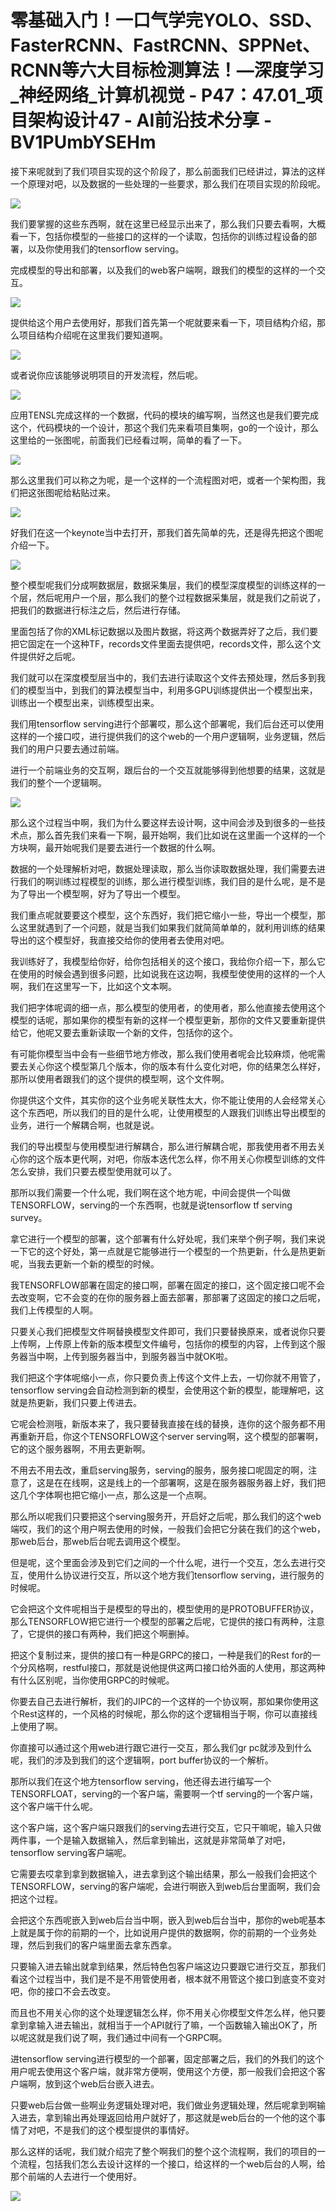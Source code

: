 # 零基础入门！一口气学完YOLO、SSD、FasterRCNN、FastRCNN、SPPNet、RCNN等六大目标检测算法！—深度学习_神经网络_计算机视觉 - P47：47.01_项目架构设计47 - AI前沿技术分享 - BV1PUmbYSEHm

接下来呢就到了我们项目实现的这个阶段了，那么前面我们已经讲过，算法的这样一个原理对吧，以及数据的一些处理的一些要求，那么我们在项目实现的阶段呢。



![](img/6e1e62b690b13c2395c2260e786f385f_1.png)

我们要掌握的这些东西啊，就在这里已经显示出来了，那么我们只要去看啊，大概看一下，包括你模型的一些接口的这样的一个读取，包括你的训练过程设备的部署，以及你使用我们的tensorflow serving。

完成模型的导出和部署，以及我们的web客户端啊，跟我们的模型的这样的一个交互。

![](img/6e1e62b690b13c2395c2260e786f385f_3.png)

提供给这个用户去使用好，那我们首先第一个呢就要来看一下，项目结构介绍，那么项目结构介绍呢在这里我们要知道啊。



![](img/6e1e62b690b13c2395c2260e786f385f_5.png)

或者说你应该能够说明项目的开发流程，然后呢。

![](img/6e1e62b690b13c2395c2260e786f385f_7.png)

应用TENSL完成这样的一个数据，代码的模块的编写啊，当然这也是我们要完成这个，代码模块的一个设计，那这个我们先来看项目集啊，go的一个设计，那么这里给的一张图呢，前面我们已经看过啊，简单的看了一下。



![](img/6e1e62b690b13c2395c2260e786f385f_9.png)

那么这里我们可以称之为呢，是一个这样的一个流程图对吧，或者一个架构图，我们把这张图呢给粘贴过来。

![](img/6e1e62b690b13c2395c2260e786f385f_11.png)

好我们在这一个keynote当中去打开，那我们首先简单的先，还是得先把这个图呢介绍一下。

![](img/6e1e62b690b13c2395c2260e786f385f_13.png)

整个模型呢我们分成啊数据层，数据采集层，我们的模型深度模型的训练这样的一个层，然后呢用户一个层，那么我们的整个过程数据采集层，就是我们之前说了，把我们的数据进行标注之后，然后进行存储。

里面包括了你的XML标记数据以及图片数据，将这两个数据弄好了之后，我们要把它固定在一个这种TF，records文件里面去提供吧，records文件，那么这个文件提供好之后呢。

我们就可以在深度模型层当中的，我们去进行读取这个文件去预处理，然后多到我们的模型当中，到我们的算法模型当中，利用多GPU训练提供出一个模型出来，训练出一个模型出来，训练模型出来。

我们用tensorflow serving进行个部署哎，那么这个部署呢，我们后台还可以使用这样的一个接口哎，进行提供我们的这个web的一个用户逻辑啊，业务逻辑，然后我们的用户只要去通过前端。

进行一个前端业务的交互啊，跟后台的一个交互就能够得到他想要的结果，这就是我们的整个一个逻辑啊。

![](img/6e1e62b690b13c2395c2260e786f385f_15.png)

那么这个过程当中啊，我们为什么要这样去设计啊，这中间会涉及到很多的一些技术点，那么首先我们来看一下啊，最开始啊，我们比如说在这里画一个这样的一个方块啊，最开始呢我们是要去进行一个数据的什么啊。

数据的一个处理解析对吧，数据处理读取，那么当你读取数据处理，我们需要去进行我们的啊训练过程模型的训练，那么进行模型训练，我们目的是什么呢，是不是为了导出一个模型啊，好为了导出一个模型。

我们重点呢就要要这个模型，这个东西好，我们把它缩小一些，导出一个模型，那么这里就遇到了一个问题，就是当我们如果我们就简简单单的，就利用训练的结果导出的这个模型好，我直接交给你的使用者去使用对吧。

我训练好了，我模型给你好，给你包括相关的这个接口，我给你介绍一下，那么它在使用的时候会遇到很多问题，比如说我在这边啊，我模型使使用的这样的一个人啊，我们在这里写一下，比如这个文本啊。

我们把字体呢调的细一点，那么模型的使用者，的使用者，那么他直接去使用这个模型的话呢，那如果你的模型有新的这样一个模型更新，那你的文件又要重新提供给它，他呢又要去重新读取一个新的文件，包括你的这个。

有可能你模型当中会有一些细节地方修改，那么我们使用者呢会比较麻烦，他呢需要去关心你这个模型第几个版本，你的版本有什么变化对吧，你的结果怎么样好，那所以使用者跟我们的这个提供的模型啊，这个文件啊。

你提供这个文件，其实你的这个业务呢关联性太大，你不能让使用的人会经常关心这个东西吧，所以我们的目的是什么呢，让使用模型的人跟我们训练出导出模型的业务，进行一个解耦合啊，也就是说。

我们的导出模型与使用模型进行解耦合，那么进行解耦合呢，那我使用者不用去关心你的这个版本更代啊，对吧，你版本迭代怎么样，你不用关心你模型训练的文件怎么安排，我们只要去模型使用就可以了。

那所以我们需要一个什么呢，我们啊在这个地方呢，中间会提供一个叫做TENSORFLOW，serving的一个东西啊，也就是说tensorflow tf serving survey。

拿它进行一个模型的部署，这个部署有什么好处呢，我们来举个例子啊，我们来说一下它的这个好处，第一点就是它能够进行一个模型的一个热更新，什么是热更新呢，当我去更新一个新的模型的时候。

我TENSORFLOW部署在固定的接口啊，部署在固定的接口，这个固定接口呢不会去改变啊，它不会变的在你的服务器上面去部署，那部署了这固定的接口之后呢，我们上传模型的人啊。

只要关心我们把模型文件啊替换模型文件即可，我们只要替换原来，或者说你只要上传啊，上传原上传新的版本模型文件编号，包括你的模型的内容，上传到这个服务器当中啊，上传到服务器当中，到服务器当中就OK啦。

我们把这个字体呢缩小一点，你只要负责上传这个文件上去，一切你就不用管了，tensorflow serving会自动检测到新的模型，会使用这个新的模型，能理解吧，这就是热更新，我们只要上传进去。

它呢会检测哦，新版本来了，我只要替我直接在线的替换，连你的这个服务都不用再重新开启，你这个TENSORFLOW这个server serving啊，这个模型的部署啊，它的这个服务器啊，不用去更新啊。

不用去不用去改，重启serving服务，serving的服务，服务接口呢固定的啊，注意了，这是在在线啊，这是线上的一个部署啊，这是在服务器服务器上好，我们把这几个字体啊也把它缩小一点，那么这是一个点啊。

那么所以呢我们只要把这个serving服务开，开启好之后呢，那么我们的这个web端哎，我们的这个用户啊去使用的时候，一般我们会把它分装在我们的这个web，那web后台，那web后台呢去调用这个模型。

但是呢，这个里面会涉及到它们之间的一个什么呢，进行一个交互，怎么去进行交互，使用什么协议进行交互，所以这个地方我们tensorflow serving，进行服务的时候呢。

它会把这个文件呢相当于是模型的导出的，模型使用的是PROTOBUFFER协议，那么TENSORFLOW把它进行一个模型的部署之后呢，它提供的接口有两种，注意了，它提供的接口有两种，我们把这个啊删掉。

把这个复制过来，提供的接口有一种是GRPC的接口，一种是我们的Rest for的一个分风格啊，restful接口，那就是说他提供这两口接口给外面的人使用，那这两种有什么区别呢，当你使用GRPC的时候呢。

你要去自己去进行解析，我们的JIPC的一个这样的一个协议啊，那如果你使用这个Rest这样的，一个风格的时候呢，那么你的这个逻辑相当于啊，你可以直接线上使用了啊。

你直接可以通过这个用web进行跟它进行一交互，那么我们gr pc就涉及到什么呢，我们的涉及到我们的这个逻辑啊，port buffer协议的一个解析。

那所以我们在这个地方tensorflow serving，他还得去进行编写一个TENSORFLOAT，serving的一个客户端，需要啊一个tf serving的一个客户端，这个客户端干什么呢。

这个客户端，这个客户端只跟我们的serving去进行交互，它只干嘛呢，输入只做两件事，一个是输入数据输入，然后拿到输出，这就是非常简单了对吧，tensorflow serving客户端呢。

它需要去哎拿到拿到数据输入，进去拿到这个输出结果，那么一般我们会把这个TENSORFLOW，serving的客户端呢，会进行啊嵌入到web后台里面啊，我们会把这个过程。

会把这个东西呢嵌入到web后台当中啊，嵌入到web后台当中，那你的web呢基本上就是属于你的前期的一个，比如说用户提供的数据啊，你的前期的一个业务处理，然后到我们的客户端里面去拿东西拿。

只要输入进去输出就拿到结果，然后特色包客户端这边只要跟它进行交互，那我们看这个过程当中，我们是不是不用管使用者，根本就不用管这个接口到底变不变对吧，你的接口不会去改变。

而且也不用关心你的这个处理逻辑怎么样，你不用关心你模型文件怎么样，他只要拿到拿输入进去输出，就相当于一个API就行了嘛，一个函数输入输出OK了，所以呢这就是我们说了啊，我们通过中间有一个GRPC啊。

进tensorflow serving进行模型的一个部署，固定部署之后，我们的外我们的这个用户呢去使用这个客户端，就非常方便啊，使用这个方便，那一般我们会把这个客户端啊，放到这个web后台嵌入进去。

只要web后台做一些啊业务逻辑处理对吧，我们做业务逻辑处理，然后呢拿到啊输入进去，拿到输出再处理返回给用户就好了，那这就是web后台的一个他的这个事情了对吧，不是我们的这个模型提供的事情好。

那么这样的话呢，我们就介绍完了整个啊我们的整个这个流程啊，我们的项目的一个流程，包括我们怎么去设计这样的一个接口，给这样的一个web后台的人啊，给那个前端的人去进行一个使用好。



![](img/6e1e62b690b13c2395c2260e786f385f_17.png)